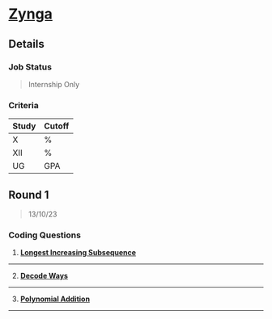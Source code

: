# [Zynga](https://www.zynga.com/)

## Details

### Job Status

> Internship Only

### Criteria

| Study | Cutoff |
|-------|--------|
| X     | %      |
| XII   | %      |
| UG    | GPA    |

[comment]: # (Any other details go under this. This is a comment)


[comment]: # (Details about the rounds go under this comment.)

## Round 1

> 13/10/23

[comment]: # (Summary of the sections and experience below this comment.)

### Coding Questions

1. **[Longest Increasing Subsequence](https://leetcode.com/problems/longest-increasing-subsequence/)**

[comment]: # (Add any resources or links or code to this question under this comment.)

---

2. **[Decode Ways](https://leetcode.com/problems/decode-ways/)**

[comment]: # (Add any resources or links or code to this question under this comment.)

---

3. **[Polynomial Addition](https://practice.geeksforgeeks.org/problems/polynomial-addition)**

[comment]: # (Add any resources or links or code to this question under this comment.)

---

